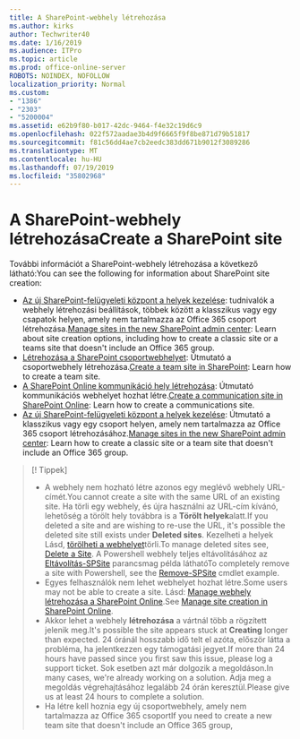 ```yaml
---
title: A SharePoint-webhely létrehozása
ms.author: kirks
author: Techwriter40
ms.date: 1/16/2019
ms.audience: ITPro
ms.topic: article
ms.prod: office-online-server
ROBOTS: NOINDEX, NOFOLLOW
localization_priority: Normal
ms.custom:
- "1386"
- "2303"
- "5200004"
ms.assetid: e62b9f80-b017-42dc-9464-f4e32c19d6c9
ms.openlocfilehash: 022f572aadae3b4d9f6665f9f8be871d79b51817
ms.sourcegitcommit: f81c56dd4ae7cb2eedc383dd671b9012f3089286
ms.translationtype: MT
ms.contentlocale: hu-HU
ms.lasthandoff: 07/19/2019
ms.locfileid: "35802968"
---
```

# <a name="create-a-sharepoint-site"></a><span data-ttu-id="7da6a-102">A SharePoint-webhely létrehozása</span><span class="sxs-lookup"><span data-stu-id="7da6a-102">Create a SharePoint site</span></span>

<span data-ttu-id="7da6a-103">További információt a SharePoint-webhely létrehozása a következő látható:</span><span class="sxs-lookup"><span data-stu-id="7da6a-103">You can see the following for information about SharePoint site creation:</span></span>
- <span data-ttu-id="7da6a-104">[Az új SharePoint-felügyeleti központ a helyek kezelése](https://docs.microsoft.com/sharepoint/manage-site-creation): tudnivalók a webhely létrehozási beállítások, többek között a klasszikus vagy egy csapatok helyen, amely nem tartalmazza az Office 365 csoport létrehozása.</span><span class="sxs-lookup"><span data-stu-id="7da6a-104">[Manage sites in the new SharePoint admin center](https://docs.microsoft.com/sharepoint/manage-site-creation): Learn about site creation options, including how to create a classic site or a teams site that doesn't include an Office 365 group.</span></span>
- <span data-ttu-id="7da6a-105">[Létrehozása a SharePoint csoportwebhelyet](https://support.office.com/article/create-a-team-site-in-sharepoint-ef10c1e7-15f3-42a3-98aa-b5972711777d?ui=en-US&amp;rs=en-US&amp;ad=US): Útmutató a csoportwebhely létrehozása.</span><span class="sxs-lookup"><span data-stu-id="7da6a-105">[Create a team site in SharePoint](https://support.office.com/article/create-a-team-site-in-sharepoint-ef10c1e7-15f3-42a3-98aa-b5972711777d?ui=en-US&amp;rs=en-US&amp;ad=US): Learn how to create a team site.</span></span>
- <span data-ttu-id="7da6a-106">[A SharePoint Online kommunikáció hely létrehozása](https://support.office.com/article/7fb44b20-a72f-4d2c-9173-fc8f59ba50eb): Útmutató kommunikációs webhelyet hozhat létre.</span><span class="sxs-lookup"><span data-stu-id="7da6a-106">[Create a communication site in SharePoint Online](https://support.office.com/article/7fb44b20-a72f-4d2c-9173-fc8f59ba50eb): Learn how to create a communications site.</span></span>
- <span data-ttu-id="7da6a-107">[Az új SharePoint-felügyeleti központ a helyek kezelése](https://docs.microsoft.com/sharepoint/manage-sites-in-new-admin-center#create-a-site): Útmutató a klasszikus vagy egy csoport helyen, amely nem tartalmazza az Office 365 csoport létrehozásához.</span><span class="sxs-lookup"><span data-stu-id="7da6a-107">[Manage sites in the new SharePoint admin center](https://docs.microsoft.com/sharepoint/manage-sites-in-new-admin-center#create-a-site):  Learn how to create a classic site or a team site that doesn't include an Office 365 group.</span></span>


  
> [! Tippek]
> - <span data-ttu-id="7da6a-109">A webhely nem hozható létre azonos egy meglévő webhely URL-címét.</span><span class="sxs-lookup"><span data-stu-id="7da6a-109">You cannot create a site with the same URL of an existing site.</span></span> <span data-ttu-id="7da6a-110">Ha törli egy webhely, és újra használni az URL-cím kívánó, lehetőség a törölt hely továbbra is a **Törölt helyek**alatt.</span><span class="sxs-lookup"><span data-stu-id="7da6a-110">If you deleted a site and are wishing to re-use the URL, it's possible the deleted site still exists under **Deleted sites**.</span></span> <span data-ttu-id="7da6a-111">Kezelheti a helyek Lásd, [törölheti a webhelyet](https://docs.microsoft.com/sharepoint/manage-sites-in-new-admin-center#delete-a-site)törli.</span><span class="sxs-lookup"><span data-stu-id="7da6a-111">To manage deleted sites see, [Delete a Site](https://docs.microsoft.com/sharepoint/manage-sites-in-new-admin-center#delete-a-site).</span></span> <span data-ttu-id="7da6a-112">A Powershell webhely teljes eltávolításához az [Eltávolítás-SPSite](https://docs.microsoft.com/sharepoint/manage-sites-in-new-admin-center#delete-a-site) parancsmag példa látható</span><span class="sxs-lookup"><span data-stu-id="7da6a-112">To completely remove a site with Powershell, see the [Remove-SPSite](https://docs.microsoft.com/sharepoint/manage-sites-in-new-admin-center#delete-a-site) cmdlet example.</span></span>
> - <span data-ttu-id="7da6a-113">Egyes felhasználók nem lehet webhelyet hozhat létre.</span><span class="sxs-lookup"><span data-stu-id="7da6a-113">Some users may not be able to create a site.</span></span> <span data-ttu-id="7da6a-114">Lásd: [Manage webhely létrehozása a SharePoint Online](https://docs.microsoft.com/sharepoint/manage-site-creation).</span><span class="sxs-lookup"><span data-stu-id="7da6a-114">See [Manage site creation in SharePoint Online](https://docs.microsoft.com/sharepoint/manage-site-creation).</span></span>
> - <span data-ttu-id="7da6a-115">Akkor lehet a webhely **létrehozása** a vártnál több a rögzített jelenik meg.</span><span class="sxs-lookup"><span data-stu-id="7da6a-115">It's possible the site appears stuck at **Creating** longer than expected.</span></span> <span data-ttu-id="7da6a-116">24 óránál hosszabb idő telt el azóta, először látta a probléma, ha jelentkezzen egy támogatási jegyet.</span><span class="sxs-lookup"><span data-stu-id="7da6a-116">If more than 24 hours have passed since you first saw this issue, please log a support ticket.</span></span> <span data-ttu-id="7da6a-117">Sok esetben azt már dolgozik a megoldáson.</span><span class="sxs-lookup"><span data-stu-id="7da6a-117">In many cases, we're already working on a solution.</span></span> <span data-ttu-id="7da6a-118">Adja meg a megoldás végrehajtásához legalább 24 órán keresztül.</span><span class="sxs-lookup"><span data-stu-id="7da6a-118">Please give us at least 24 hours to complete a solution.</span></span>
> - <span data-ttu-id="7da6a-119">Ha létre kell hoznia egy új csoportwebhely, amely nem tartalmazza az Office 365 csoport</span><span class="sxs-lookup"><span data-stu-id="7da6a-119">If you need to create a new team site that doesn't include an Office 365 group,</span></span> 


